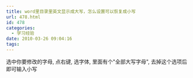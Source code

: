 ```yaml
---
title: word里目录里英文显示成大写，怎么设置可以恢复成小写
url: 478.html
id: 478
categories:
  - 学习经验
date: 2010-03-26 09:04:16
tags:
---
```


选中你要修改的字母, 点右键, 选字体, 里面有个"全部大写字母", 去掉这个选项后即可输入小写